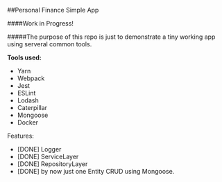 ##Personal Finance Simple App

####Work in Progress!

#####The purpose of this repo is just to demonstrate a tiny working app using serveral common tools.

**Tools used:**

* Yarn
* Webpack
* Jest
* ESLint
* Lodash
* Caterpillar
* Mongoose
* Docker

Features:

* [DONE] Logger
* [DONE] ServiceLayer
* [DONE] RepositoryLayer
* [DONE] by now just one Entity CRUD using Mongoose.